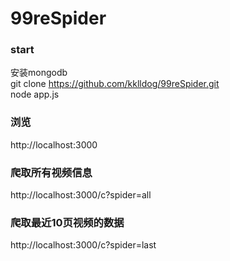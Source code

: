 # 99reSpider

### start 
安装mongodb  
git clone https://github.com/kklldog/99reSpider.git  
node app.js
### 浏览
http://localhost:3000
### 爬取所有视频信息
http://localhost:3000/c?spider=all
### 爬取最近10页视频的数据
http://localhost:3000/c?spider=last

